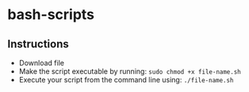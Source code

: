# bash-scripts

## Instructions
- Download file
- Make the script executable by running: `sudo chmod +x file-name.sh`
- Execute your script from the command line using: `./file-name.sh`